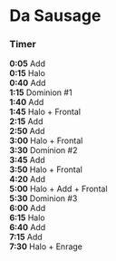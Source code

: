 # Da Sausage

### Timer


**0:05** Add\
**0:15** Halo\
**0:40** Add\
**1:15** Dominion #1\
**1:40** Add\
**1:45** Halo + Frontal\
**2:15** Add\
**2:50** Add\
**3:00** Halo + Frontal\
**3:30** Dominion #2\
**3:45** Add\
**3:50** Halo + Frontal\
**4:20** Add\
**5:00** Halo + Add + Frontal\
**5:30** Dominion #3\
**6:00** Add\
**6:15** Halo\
**6:40** Add\
**7:15** Add\
**7:30** Halo + Enrage
